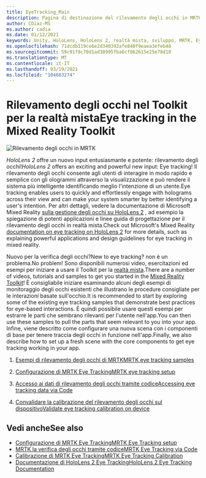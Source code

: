 ```yaml
---
title: EyeTracking_Main
description: Pagina di destinazione del rilevamento degli occhi in MRTK
author: CDiaz-MS
ms.author: cadia
ms.date: 01/12/2021
keywords: Unity, HoloLens, HoloLens 2, realtà mista, sviluppo, MRTK, EyeTracking,
ms.openlocfilehash: 71dcdb119ce6e2d340392afe840f9eaea3efeb48
ms.sourcegitcommit: 59c91f8c70d1ad30995fba6cf862615e25e78d10
ms.translationtype: MT
ms.contentlocale: it-IT
ms.lasthandoff: 03/19/2021
ms.locfileid: "104683274"
---
```

# <a name="eye-tracking-in-the-mixed-reality-toolkit"></a><span data-ttu-id="dba44-104">Rilevamento degli occhi nel Toolkit per la realtà mista</span><span class="sxs-lookup"><span data-stu-id="dba44-104">Eye tracking in the Mixed Reality Toolkit</span></span>

![Rilevamento degli occhi in MRTK](../images/eye-tracking/mrtk_et_compilation.png)

<span data-ttu-id="dba44-106">_HoloLens 2_ offre un nuovo input entusiasmante e potente: rilevamento degli occhi!</span><span class="sxs-lookup"><span data-stu-id="dba44-106">_HoloLens 2_ offers an exciting and powerful new input: Eye tracking!</span></span>
<span data-ttu-id="dba44-107">Il rilevamento degli occhi consente agli utenti di interagire in modo rapido e semplice con gli ologrammi attraverso la visualizzazione e può rendere il sistema più intelligente identificando meglio l'intenzione di un utente.</span><span class="sxs-lookup"><span data-stu-id="dba44-107">Eye tracking enables users to quickly and effortlessly engage with holograms across their view and can make your system smarter by better identifying a user's intention.</span></span> <span data-ttu-id="dba44-108">Per altri dettagli, vedere la documentazione di Microsoft Mixed Reality [sulla gestione degli occhi su HoloLens 2](https://docs.microsoft.com/windows/mixed-reality/eye-tracking) , ad esempio la spiegazione di potenti applicazioni e linee guida di progettazione per il rilevamento degli occhi in realtà mista.</span><span class="sxs-lookup"><span data-stu-id="dba44-108">Check out Microsoft's Mixed Reality [documentation on eye tracking on HoloLens 2](https://docs.microsoft.com/windows/mixed-reality/eye-tracking) for more details, such as explaining powerful applications and design guidelines for eye tracking in mixed reality.</span></span>

<span data-ttu-id="dba44-109">Nuovo per la verifica degli occhi?</span><span class="sxs-lookup"><span data-stu-id="dba44-109">New to eye tracking?</span></span> <span data-ttu-id="dba44-110">non è un problema.</span><span class="sxs-lookup"><span data-stu-id="dba44-110">No problem!</span></span> <span data-ttu-id="dba44-111">Sono disponibili numerosi video, esercitazioni ed esempi per iniziare a usare il Toolkit per la [realtà mista](https://github.com/Microsoft/MixedRealityToolkit-Unity).</span><span class="sxs-lookup"><span data-stu-id="dba44-111">There are a number of videos, tutorials and samples to get you started in the [Mixed Reality Toolkit](https://github.com/Microsoft/MixedRealityToolkit-Unity)!</span></span>
<span data-ttu-id="dba44-112">È consigliabile iniziare esaminando alcuni degli esempi di monitoraggio degli occhi esistenti che illustrano le procedure consigliate per le interazioni basate sull'occhio.</span><span class="sxs-lookup"><span data-stu-id="dba44-112">It is recommended to start by exploring some of the existing eye tracking samples that demonstrate best practices for eye-based interactions.</span></span> <span data-ttu-id="dba44-113">È quindi possibile usare questi esempi per estrarre le parti che sembrano rilevanti per l'utente nell'app.</span><span class="sxs-lookup"><span data-stu-id="dba44-113">You can then use these samples to pull the parts that seem relevant to you into your app.</span></span> <span data-ttu-id="dba44-114">Infine, viene descritto come configurare una nuova scena con i componenti di base per tenere traccia degli occhi in funzione nell'app.</span><span class="sxs-lookup"><span data-stu-id="dba44-114">Finally, we also describe how to set up a fresh scene with the core components to get eye tracking working in your app.</span></span>

1. [<span data-ttu-id="dba44-115">Esempi di rilevamento degli occhi di MRTK</span><span class="sxs-lookup"><span data-stu-id="dba44-115">MRTK eye tracking samples</span></span>](EyeTracking_ExamplesOverview.md)

2. [<span data-ttu-id="dba44-116">Configurazione di MRTK Eye Tracking</span><span class="sxs-lookup"><span data-stu-id="dba44-116">MRTK eye tracking setup</span></span>](EyeTracking_BasicSetup.md)

3. [<span data-ttu-id="dba44-117">Accesso ai dati di rilevamento degli occhi tramite codice</span><span class="sxs-lookup"><span data-stu-id="dba44-117">Accessing eye tracking data via Code</span></span>](EyeTracking_EyeGazeProvider.md)

4. [<span data-ttu-id="dba44-118">Convalidare la calibrazione del rilevamento degli occhi sul dispositivo</span><span class="sxs-lookup"><span data-stu-id="dba44-118">Validate eye tracking calibration on device</span></span>](EyeTracking_IsUserCalibrated.md)

## <a name="see-also"></a><span data-ttu-id="dba44-119">Vedi anche</span><span class="sxs-lookup"><span data-stu-id="dba44-119">See also</span></span>

- [<span data-ttu-id="dba44-120">Configurazione di MRTK Eye Tracking</span><span class="sxs-lookup"><span data-stu-id="dba44-120">MRTK Eye Tracking setup</span></span>](EyeTracking_BasicSetup.md)
- [<span data-ttu-id="dba44-121">MRTK la verifica degli occhi tramite codice</span><span class="sxs-lookup"><span data-stu-id="dba44-121">MRTK Eye Tracking via Code</span></span>](EyeTracking_EyeGazeProvider.md)
- [<span data-ttu-id="dba44-122">Calibrazione di MRTK Eye Tracking</span><span class="sxs-lookup"><span data-stu-id="dba44-122">MRTK Eye Tracking Calibration</span></span>](EyeTracking_IsUserCalibrated.md)
- [<span data-ttu-id="dba44-123">Documentazione di HoloLens 2 Eye Tracking</span><span class="sxs-lookup"><span data-stu-id="dba44-123">HoloLens 2 Eye Tracking Documentation</span></span>](https://docs.microsoft.com/windows/mixed-reality/eye-tracking)
